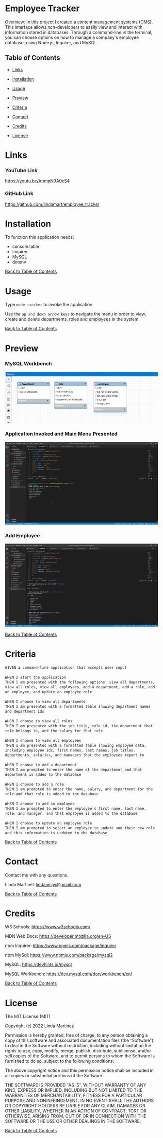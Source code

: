 # Employee Tracker

Overview: 
In this project I created a content management systems (CMS).  This  interface allows non-developers to easily view and interact with information stored in databases. Through a command-line in the terminal, you can  choose options on how to manage a company's employee database, using Node.js, Inquirer, and MySQL.

## Table of Contents 

* [Links](#links)

* [Installation](#installation)

* [Usage](#usage)

* [Preview](#preview)

* [Criteria](#criteria)

* [Contact](#contact)

* [Credits](#credits)

* [License](#license)

# Links

### YouTube Link
https://youtu.be/ApmpN9A0cS4

### GitHub Link
https://github.com/lindamart/employee_tracker


# Installation

To function this application needs:

* console.table 
* Inquirer
* MySQL
* dotenv


[Back to Table of Contents](#table-of-contents)

# Usage
Type ```node tracker``` to invoke the application. 

Use the ```up and down arrow keys``` to navigate the menu in order to view, create and delete departments, roles and employees in the system.


[Back to Table of Contents](#table-of-contents)
# Preview

### MySQL Workbench
![](assets/dbSchema.jpg)

### Application Invoked and Main Menu Presented
![](assets/invokeMainMenu.jpg)

### Add Employee
![](assets/addEmployee.gif)


[Back to Table of Contents](#table-of-contents)

# Criteria

```
GIVEN a command-line application that accepts user input

WHEN I start the application
THEN I am presented with the following options: view all departments, view all roles, view all employees, add a department, add a role, add an employee, and update an employee role

WHEN I choose to view all departments
THEN I am presented with a formatted table showing department names and department ids

WHEN I choose to view all roles
THEN I am presented with the job title, role id, the department that role belongs to, and the salary for that role

WHEN I choose to view all employees
THEN I am presented with a formatted table showing employee data, including employee ids, first names, last names, job titles, departments, salaries, and managers that the employees report to

WHEN I choose to add a department
THEN I am prompted to enter the name of the department and that department is added to the database

WHEN I choose to add a role
THEN I am prompted to enter the name, salary, and department for the role and that role is added to the database

WHEN I choose to add an employee
THEN I am prompted to enter the employee’s first name, last name, role, and manager, and that employee is added to the database

WHEN I choose to update an employee role
THEN I am prompted to select an employee to update and their new role and this information is updated in the database 
```


[Back to Table of Contents](#table-of-contents)
# Contact

Contact me with any questions.

Linda Martinez [lindanmjw@gmail.com](mailto:lindanmjw@gmail.com)

[Back to Table of Contents](#table-of-contents)
# Credits 

W3 Schools: https://www.w3schools.com/

MDN Web Docs: https://developer.mozilla.org/en-US

npm Inquirer: https://www.npmjs.com/package/inquirer

npm MySql: https://www.npmjs.com/package/mysql2

MySQL: https://devhints.io/mysql

MySQL Workbench: https://dev.mysql.com/doc/workbench/en/

[Back to Table of Contents](#table-of-contents)
# License

The MIT License (MIT)

Copyright (c) 2022 Linda Martinez

Permission is hereby granted, free of charge, to any person obtaining a copy of this software and associated documentation files (the "Software"), to deal in the Software without restriction, including without limitation the rights to use, copy, modify, merge, publish, distribute, sublicense, and/or sell copies of the Software, and to permit persons to whom the Software is furnished to do so, subject to the following conditions:

The above copyright notice and this permission notice shall be included in all copies or substantial portions of the Software.

THE SOFTWARE IS PROVIDED "AS IS", WITHOUT WARRANTY OF ANY KIND, EXPRESS OR IMPLIED, INCLUDING BUT NOT LIMITED TO THE WARRANTIES OF MERCHANTABILITY, FITNESS FOR A PARTICULAR PURPOSE AND NONINFRINGEMENT. IN NO EVENT SHALL THE AUTHORS OR COPYRIGHT HOLDERS BE LIABLE FOR ANY CLAIM, DAMAGES OR OTHER LIABILITY, WHETHER IN AN ACTION OF CONTRACT, TORT OR OTHERWISE, ARISING FROM, OUT OF OR IN CONNECTION WITH THE SOFTWARE OR THE USE OR OTHER DEALINGS IN THE SOFTWARE.
  
[Back to Table of Contents](#table-of-contents)